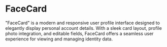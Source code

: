 # FaceCard
"FaceCard" is a modern and responsive user profile interface designed to elegantly display personal account details. With a sleek card layout, profile photo integration, and editable fields, FaceCard offers a seamless user experience for viewing and managing identity data.

